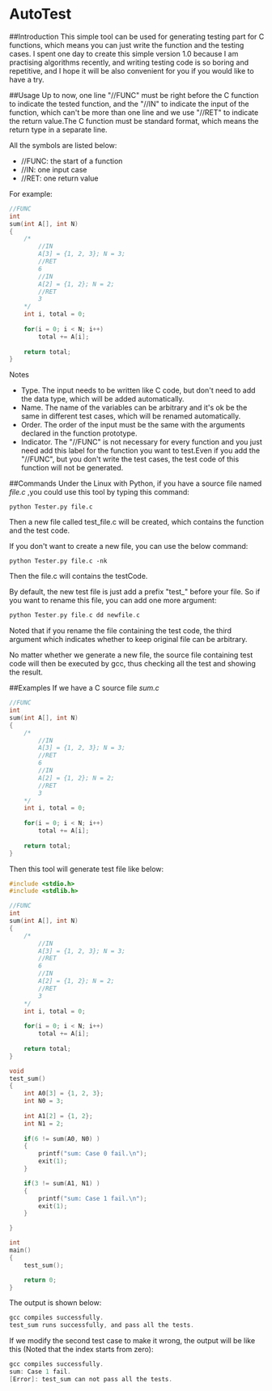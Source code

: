 # AutoTest

##Introduction
This simple tool can be used for generating testing part for C functions, which means you can just write the function and the testing cases. I spent one day to create this simple version 1.0 because I am practising algorithms recently, and writing testing code is so boring and repetitive, and I hope it will be also convenient for you if you would like to have a try.

##Usage
Up to now, one line "//FUNC" must be right before the C function to indicate the tested function, and the "//IN" to indicate the input of the function, which can't be more than one line and we use "//RET" to indicate the return value.The C function must be standard format, which means the return type in a separate line. 

All the symbols are listed below:
* //FUNC: the start of a function 
* //IN: one input case
* //RET: one return value

For example:
```c
//FUNC
int
sum(int A[], int N)
{
	/*
		//IN
		A[3] = {1, 2, 3}; N = 3;
		//RET
		6
		//IN
		A[2] = {1, 2}; N = 2;
		//RET
		3
	*/
	int i, total = 0;
	
	for(i = 0; i < N; i++)
		total += A[i];
	
	return total;
}
```

Notes 
* Type. The input needs to be written like C code, but don't need to add the data type, which will be added automatically.
* Name. The name of the variables can be arbitrary and it's ok be the same in different test cases, which will be renamed automatically.
* Order. The order of the input must be the same with the arguments declared in the function prototype.
* Indicator. The "//FUNC" is not necessary for every function and you just need add this label for the function you want to test.Even if you add the "//FUNC", but you don't write the test cases, the test code of this function will not be generated.

##Commands
Under the Linux with Python, if you have a source file named *file.c* ,you could use this tool by typing this command:
```shell
python Tester.py file.c
```
Then a new file called test_file.c will be created, which contains the function and the test code.

If you don't want to create a new file, you can use the below command:
```shell
python Tester.py file.c -nk
```
Then the file.c will contains the testCode.

By default, the new test file is just add a prefix "test_" before your file. So if you want to rename this file, you can add one more argument:
```c
python Tester.py file.c dd newfile.c
```
Noted that if you rename the file containing the test code, the third argument which indicates whether to keep original file can be arbitrary.

No matter whether we generate a new file, the source file containing test code will then be executed by gcc, thus checking all the test and showing the result.

##Examples
If we have a C source file *sum.c*
```c
//FUNC
int
sum(int A[], int N)
{
	/*
		//IN
		A[3] = {1, 2, 3}; N = 3;
		//RET
		6
		//IN
		A[2] = {1, 2}; N = 2;
		//RET
		3
	*/
	int i, total = 0;
	
	for(i = 0; i < N; i++)
		total += A[i];
	
	return total;
}
```
Then this tool will generate test file like below:
```c
#include <stdio.h>
#include <stdlib.h>

//FUNC
int
sum(int A[], int N)
{
	/*
		//IN
		A[3] = {1, 2, 3}; N = 3;
		//RET
		6
		//IN
		A[2] = {1, 2}; N = 2;
		//RET
		3
	*/
	int i, total = 0;
	
	for(i = 0; i < N; i++)
		total += A[i];
	
	return total;
}

void
test_sum()
{
	int A0[3] = {1, 2, 3};
	int N0 = 3;
	
	int A1[2] = {1, 2};
	int N1 = 2;
	
	if(6 != sum(A0, N0) )
	{
		printf("sum: Case 0 fail.\n");
		exit(1);
	}

	if(3 != sum(A1, N1) )
	{
		printf("sum: Case 1 fail.\n");
		exit(1);
	}

}

int
main()
{
	test_sum();

	return 0;
}
```

The output is shown below:
```c
gcc compiles successfully.
test_sum runs successfully, and pass all the tests.
```

If we modify the second test case to make it wrong, the output will be like this (Noted that the index starts from zero):
```c
gcc compiles successfully.
sum: Case 1 fail.
[Error]: test_sum can not pass all the tests.
```